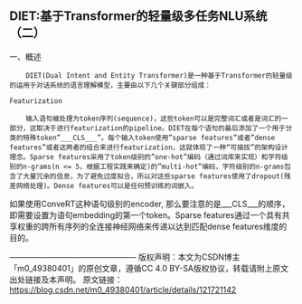 ## DIET:基于Transformer的轻量级多任务NLU系统（二）


一、概述

        DIET(Dual Intent and Entity Transformer)是一种基于Transformer的轻量级的运用于对话系统的语言理解模型，主要由以下几个关键部分组成：

    Featurization

        输入语句被处理为token序列(sequence)，这些token可以是完整词汇或者是词汇的一部分，这取决于进行featurization的pipeline。DIET在每个语句的最后添加了一个用于分类的特殊token”___CLS___”。每个输入token使用”sparse features”或者”dense features”或者这两者的组合来进行featurization，这就体现了一种“可插拔”的架构设计理念。Sparse features采用了token级别的”one-hot”编码（通过词库来实现）和字符级别的n-grams(n <= 5，根据工程实践来确定)的”multi-hot”编码，字符级别的n-grams包含了大量冗余的信息，为了避免过度拟合，所以对这些sparse features使用了dropout(残差网络处理)。Dense features可以是任何预训练的词嵌入。

如果使用ConveRT这种语句级别的encoder, 那么要注意的是___CLS___的顺序，即需要设置为语句embedding的第一个token。Sparse features通过一个具有共享权重的跨所有序列的全连接神经网络来传递以达到匹配dense features维度的目的。

————————————————
版权声明：本文为CSDN博主「m0_49380401」的原创文章，遵循CC 4.0 BY-SA版权协议，转载请附上原文出处链接及本声明。
原文链接：https://blog.csdn.net/m0_49380401/article/details/121721142
